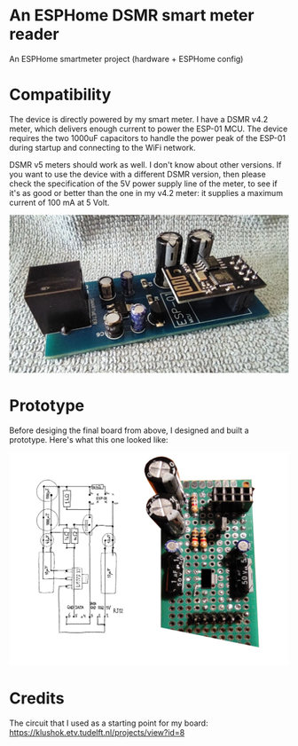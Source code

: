 # An ESPHome DSMR smart meter reader

An ESPHome smartmeter project (hardware + ESPHome config)

# Compatibility

The device is directly powered by my smart meter. I have a DSMR v4.2 meter, which delivers enough current to power the ESP-01 MCU. The device requires the two 1000uF capacitors to handle the power peak of the ESP-01 during startup and connecting to the WiFi network.

DSMR v5 meters should work as well. I don't know about other versions. If you want to use the device with a different DSMR version, then please check the specification of the 5V power supply line of the meter, to see if it's as good or better than the one in my v4.2 meter: it supplies a maximum current of 100 mA at 5 Volt.

![final](final.png)

# Prototype

Before desiging the final board from above, I designed and built a prototype.
Here's what this one looked like:

![prototype](prototype.jpg)

# Credits

The circuit that I used as a starting point for my board:
https://klushok.etv.tudelft.nl/projects/view?id=8
